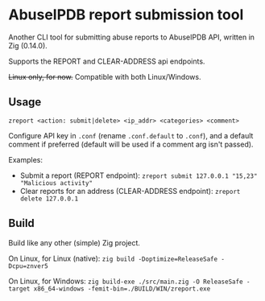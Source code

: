 # AbuseIPDB report submission tool

Another CLI tool for submitting abuse reports to AbuseIPDB API, written in Zig (0.14.0).

Supports the REPORT and CLEAR-ADDRESS api endpoints.

~~Linux only, for now.~~ Compatible with both Linux/Windows.

## Usage

`zreport <action: submit|delete> <ip_addr> <categories> <comment>`

Configure API key in `.conf` (rename `.conf.default` to `.conf`), and a default comment if preferred (default will be used if a comment arg isn't passed).

Examples:
- Submit a report (REPORT endpoint): `zreport submit 127.0.0.1 "15,23"  "Malicious activity"`
- Clear reports for an address (CLEAR-ADDRESS endpoint): `zreport delete 127.0.0.1`

## Build

Build like any other (simple) Zig project.

On Linux, for Linux (native): `zig build -Doptimize=ReleaseSafe -Dcpu=znver5`

On Linux, for Windows: `zig build-exe ./src/main.zig -O ReleaseSafe -target x86_64-windows -femit-bin=./BUILD/WIN/zreport.exe`
